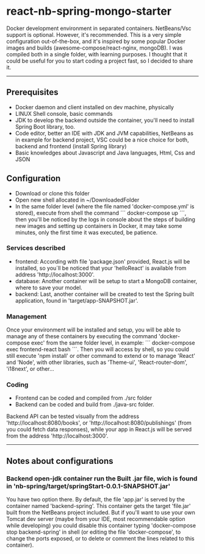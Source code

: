 # react-nb-spring-mongo-starter
Docker development environment in separated containers. NetBeans/Vsc support is optional. However, it's recommended. This is a very simple configuration out-of-the-box, and it's inspired by some popular Docker images and builds (awesome-compose/react-nginx, mongoDB). I was compiled both in a single folder, with learning purposes. I thought that it could be useful for you to start coding a project fast, so I decided to share it.

***

## Prerequisites

* Docker daemon and client installed on dev machine, physically
* LINUX Shell console, basic commands
* JDK to develop the backend outside the container, you'll need to install Spring Boot library, too.
* Code editor, better an IDE with JDK and JVM capabilities, NetBeans as in example for backend project, VSC could be a nice choice for both, backend and frontend (install Spring library)
* Basic knowledges about Javascript and Java languages, Html, Css and JSON 

## Configuration

* Download or clone this folder
* Open new shell allocated in ~/DownloadedFolder
* In the same folder level (where the file named 'docker-compose.yml' is stored), execute from shell the command ´´´ docker-compose up ´´´, then you'll be noticed by the logs in console about  the steps of building new images and setting up containers in Docker, it may take some minutes, only the first time it was executed, be patience.

### Services described

* frontend: According with file 'package.json' provided, React.js will be installed, so you´ll be noticed that your 'helloReact' is available from address 'http://localhost:3000'.
* database: Another container will be setup to start a MongoDB container, where to save your model.
* backend: Last, another container will be created to test the Spring built application, found in 'target/app-SNAPSHOT.jar'.

### Management

Once your environment will be installed and setup, you will be able to manage any of these containers by executing the command 'docker-compose exec' from the same folder level, in example: ´´´ docker-compose exec frontend-react bash ´´´. Then you will access by shell, so you could still execute 'npm install' or other command to extend or to manage 'React' and 'Node', with other libraries, such as 'Theme-ui', 'React-router-dom', 'i18next', or other... 

### Coding

* Frontend can be coded and compiled from ./src folder
* Backend can be coded and build from ./java-src folder.

Backend API can be tested visually from the address 'http://localhost:8080/books', or 'http://localhost:8080/publishings' (from you could fetch data responses), while your app in React.js will be served from the address 'http://localhost:3000'.

***
## Notes about configurations

### Backend open-jdk container run the Built .jar file, wich is found in 'nb-spring/target/springStart-0.0.1-SNAPSHOT.jar'

You have two option there. By default, the file 'app.jar' is served by the container named 'backend-spring'. This container gets the target 'file.jar' built from the NetBeans project included. But if you'll want to use your own Tomcat dev server (maybe from your IDE, most recommendable option while developing) you could disable this container typing 'docker-compose stop backend-spring' in shell (or editing the file 'docker-compose', to change the ports exposed, or to delete or comment the lines related to this container). 
